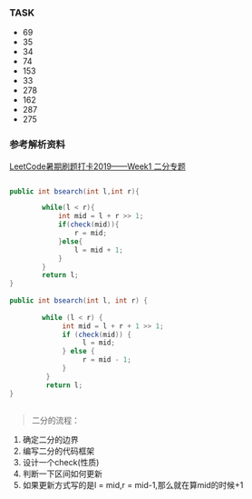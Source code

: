 

### TASK

* 69
* 35
* 34
* 74
* 153
* 33
* 278
* 162
* 287
* 275

### 参考解析资料

[LeetCode暑期刷题打卡2019——Week1 二分专题](https://www.bilibili.com/video/av59202632)


```java

public int bsearch(int l,int r){

        while(l < r){
            int mid = l + r >> 1;
            if(check(mid)){
                r = mid;
            }else{
                l = mid + 1;
            }
        }
        return l;
}  
    
public int bsearch(int l, int r) {
    
        while (l < r) {
             int mid = l + r + 1 >> 1;
             if (check(mid)) {
                  l = mid;
             } else {
                  r = mid - 1;
             }
         }
         return l;
}
    
```

> 二分的流程：

1. 确定二分的边界
2. 编写二分的代码框架
3. 设计一个check(性质)
4. 判断一下区间如何更新
5. 如果更新方式写的是l = mid,r = mid-1,那么就在算mid的时候+1